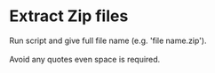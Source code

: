 # Extract Zip files

Run script and give full file name (e.g. 'file name.zip').<br><br>
Avoid any quotes even space is required.
